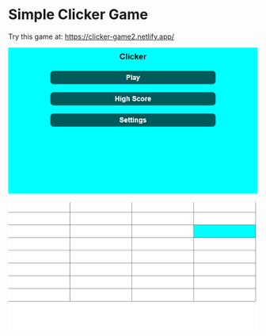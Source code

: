 # Simple Clicker Game

Try this game at: https://clicker-game2.netlify.app/

![Game Demo Picture](public/front-page.png)

![Game Demo Picture](public/game.png)
